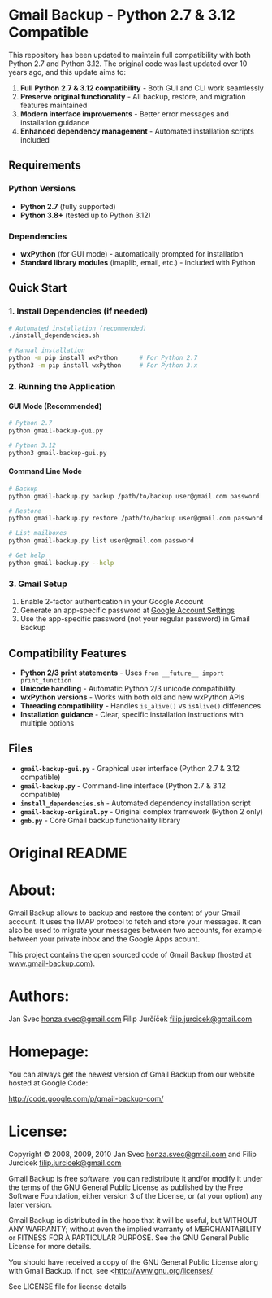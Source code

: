 # Gmail Backup - Python 2.7 & 3.12 Compatible

This repository has been updated to maintain full compatibility with both Python 2.7 and Python 3.12. The original code was last updated over 10 years ago, and this update aims to:

1. **Full Python 2.7 & 3.12 compatibility** - Both GUI and CLI work seamlessly
2. **Preserve original functionality** - All backup, restore, and migration features maintained
3. **Modern interface improvements** - Better error messages and installation guidance
4. **Enhanced dependency management** - Automated installation scripts included

## Requirements

### Python Versions
- **Python 2.7** (fully supported)
- **Python 3.8+** (tested up to Python 3.12)

### Dependencies
- **wxPython** (for GUI mode) - automatically prompted for installation
- **Standard library modules** (imaplib, email, etc.) - included with Python

## Quick Start

### 1. Install Dependencies (if needed)
```bash
# Automated installation (recommended)
./install_dependencies.sh

# Manual installation
python -m pip install wxPython      # For Python 2.7
python3 -m pip install wxPython     # For Python 3.x
```

### 2. Running the Application

#### GUI Mode (Recommended)
```bash
# Python 2.7
python gmail-backup-gui.py

# Python 3.12
python3 gmail-backup-gui.py
```

#### Command Line Mode
```bash
# Backup
python gmail-backup.py backup /path/to/backup user@gmail.com password

# Restore
python gmail-backup.py restore /path/to/backup user@gmail.com password

# List mailboxes
python gmail-backup.py list user@gmail.com password

# Get help
python gmail-backup.py --help
```

### 3. Gmail Setup
1. Enable 2-factor authentication in your Google Account
2. Generate an app-specific password at [Google Account Settings](https://myaccount.google.com/apppasswords)
3. Use the app-specific password (not your regular password) in Gmail Backup

## Compatibility Features

- **Python 2/3 print statements** - Uses `from __future__ import print_function`
- **Unicode handling** - Automatic Python 2/3 unicode compatibility
- **wxPython versions** - Works with both old and new wxPython APIs
- **Threading compatibility** - Handles `is_alive()` vs `isAlive()` differences
- **Installation guidance** - Clear, specific installation instructions with multiple options

## Files

- **`gmail-backup-gui.py`** - Graphical user interface (Python 2.7 & 3.12 compatible)
- **`gmail-backup.py`** - Command-line interface (Python 2.7 & 3.12 compatible) 
- **`install_dependencies.sh`** - Automated dependency installation script
- **`gmail-backup-original.py`** - Original complex framework (Python 2 only)
- **`gmb.py`** - Core Gmail backup functionality library

# Original README

About:
======
Gmail Backup allows to backup and restore the content of your Gmail account. It
uses the IMAP protocol to fetch and store your messages. It can also be used to
migrate your messages between two accounts, for example between your private
inbox and the Google Apps acount.

This project contains the open sourced code of Gmail Backup
(hosted at www.gmail-backup.com).


Authors:
========
Jan Svec        <honza.svec@gmail.com>
Filip Jurčíček  <filip.jurcicek@gmail.com> 


Homepage:
=========

You can always get the newest version of Gmail Backup from our website hosted
at Google Code:

http://code.google.com/p/gmail-backup-com/


License:
========

Copyright © 2008, 2009, 2010 Jan Svec <honza.svec@gmail.com> and Filip Jurcicek <filip.jurcicek@gmail.com>

Gmail Backup is free software: you can redistribute it and/or modify it under
the terms of the GNU General Public License as published by the Free Software
Foundation, either version 3 of the License, or (at your option) any later
version.

Gmail Backup is distributed in the hope that it will be useful, but WITHOUT ANY
WARRANTY; without even the implied warranty of MERCHANTABILITY or FITNESS FOR A
PARTICULAR PURPOSE.  See the GNU General Public License for more details.

You should have received a copy of the GNU General Public License along with
Gmail Backup.  If not, see <http://www.gnu.org/licenses/

See LICENSE file for license details
